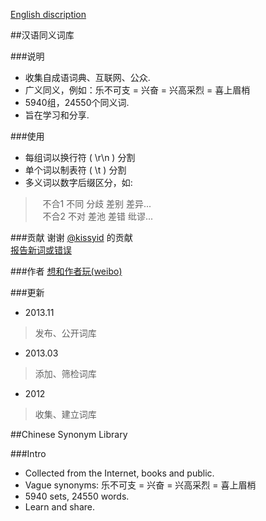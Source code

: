 [English discription](#chinese-synonym-library)

##汉语同义词库

###说明

+ 收集自成语词典、互联网、公众.<BR>
+ 广义同义，例如：乐不可支 = 兴奋 = 兴高采烈 = 喜上眉梢
+ 5940组，24550个同义词.<BR>
+ 旨在学习和分享.

###使用
+ 每组词以换行符 ( \r\n ) 分割<BR>
+ 单个词以制表符 ( \t ) 分割<BR>
+ 多义词以数字后缀区分，如:

>&nbsp;&nbsp; 不合1	不同	分歧	差别	差异... <BR>
>&nbsp;&nbsp; 不合2	不对	差池	差错	纰谬...

###贡献
谢谢 [@kissyid](https://github.com/kissyid) 的贡献<br>
[报告新词或错误](https://github.com/g2384/chi-syn/issues/new)

###作者
[想和作者玩(weibo)](http://www.weibo.com/hileony/)

###更新
+ 2013.11<br>
> 发布、公开词库
+ 2013.03<br>
> 添加、筛检词库
+ 2012<br>
> 收集、建立词库

##Chinese Synonym Library

###Intro
+ Collected from the Internet, books and public.<BR>
+ Vague synonyms: 乐不可支 = 兴奋 = 兴高采烈 = 喜上眉梢
+ 5940 sets, 24550 words.<BR>
+ Learn and share.
